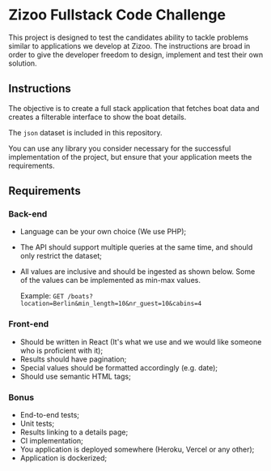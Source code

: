 # Zizoo Fullstack Code Challenge

This project is designed to test the candidates ability to tackle problems similar to applications we develop at Zizoo.
The instructions are broad in order to give the developer freedom to design, implement and test their own solution.

## Instructions

The objective is to create a full stack application that fetches boat data and creates a filterable interface to show the boat details.

The `json` dataset is included in this repository.

You can use any library you consider necessary for the successful implementation of the project, but ensure that your application meets the requirements.

## Requirements

### Back-end
- Language can be your own choice (We use PHP);
- The API should support multiple queries at the same time, and should only restrict the dataset;
- All values are inclusive and should be ingested as shown below. Some of the values can be implemented as min-max values.

  Example: `GET /boats?location=Berlin&min_length=10&nr_guest=10&cabins=4`

### Front-end
- Should be written in React (It's what we use and we would like someone who is proficient with it);
- Results should have pagination;
- Special values should be formatted accordingly (e.g. date);
- Should use semantic HTML tags;

### Bonus
- End-to-end tests;
- Unit tests;
- Results linking to a details page;
- CI implementation;
- You application is deployed somewhere (Heroku, Vercel or any other);
- Application is dockerized;
